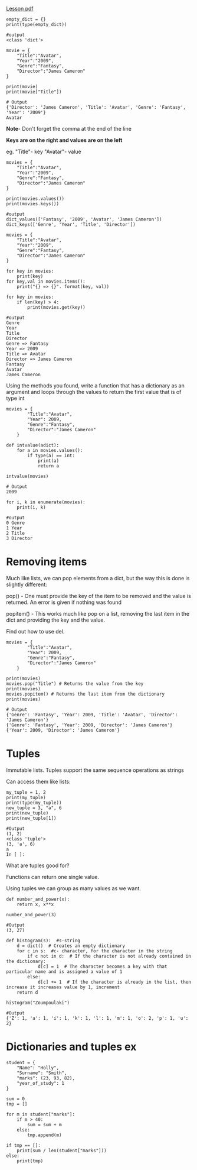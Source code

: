 [Lesson pdf](https://learningcentral.cf.ac.uk/bbcswebdav/pid-4477816-dt-content-rid-8082837_2/courses/1718-CM6114/8_Dictionaries_Tuples_Recursion.pdf)
```
empty_dict = {}
print(type(empty_dict))

#output
<class 'dict'>
```

```
movie = {
    "Title":"Avatar",
    "Year":"2009",
    "Genre":"Fantasy",
    "Director":"James Cameron"
}

print(movie)
print(movie["Title"])

# Output
{'Director': 'James Cameron', 'Title': 'Avatar', 'Genre': 'Fantasy', 'Year': '2009'}
Avatar
```
**Note**- Don't forget the comma at the end of the line

**Keys are on the right and values are on the left**

eg. "Title"- key   "Avatar"- value
```
movies = {
    "Title":"Avatar",
    "Year":"2009",
    "Genre":"Fantasy",
    "Director":"James Cameron"
}

print(movies.values())
print(movies.keys())

#output
dict_values(['Fantasy', '2009', 'Avatar', 'James Cameron'])
dict_keys(['Genre', 'Year', 'Title', 'Director'])
```

```
movies = {
    "Title":"Avatar",
    "Year":"2009",
    "Genre":"Fantasy",
    "Director":"James Cameron"
}

for key in movies:
    print(key)
for key,val in movies.items():
    print("{} => {}". format(key, val))

for key in movies:
    if len(key) > 4:
        print(movies.get(key))
        
#output
Genre
Year
Title
Director
Genre => Fantasy
Year => 2009
Title => Avatar
Director => James Cameron
Fantasy
Avatar
James Cameron
```

Using the methods you found, write a function that has a dictionary as an argument and loops
through the values to return the first value that is of type int
```
movies = {
        "Title":"Avatar",
        "Year": 2009,
        "Genre":"Fantasy",
        "Director":"James Cameron"
    }

def intvalue(adict):
    for a in movies.values():
        if type(a) == int:
            print(a)
            return a
        
intvalue(movies)

# Output
2009
```

```
for i, k in enumerate(movies):
    print(i, k)
    
#output
0 Genre
1 Year
2 Title
3 Director
```
# Removing items

Much like lists, we can pop elements from a dict, but the way this is done is slightly different:

pop() - One must provide the key of the item to be removed and the value is returned. An
error is given if nothing was found

popitem() - This works much like pop on a list, removing the last item in the dict and providing
the key and the value.

Find out how to use del.

```
movies = {
        "Title":"Avatar",
        "Year": 2009,
        "Genre":"Fantasy",
        "Director":"James Cameron"
    }

print(movies)
movies.pop("Title") # Returns the value from the key
print(movies)
movies.popitem() # Returns the last item from the dictionary
print(movies)

# Output
{'Genre': 'Fantasy', 'Year': 2009, 'Title': 'Avatar', 'Director': 'James Cameron'}
{'Genre': 'Fantasy', 'Year': 2009, 'Director': 'James Cameron'}
{'Year': 2009, 'Director': 'James Cameron'}
```
# Tuples

Immutable lists. Tuples support the same sequence operations as strings

Can access them like lists:
```
my_tuple = 1, 2
print(my_tuple)
print(type(my_tuple))
new_tuple = 3, "a", 6
print(new_tuple)
print(new_tuple[1])

#Output
(1, 2)
<class 'tuple'>
(3, 'a', 6)
a
In [ ]:
```
What are tuples good for?

Functions can return one single value.

Using tuples we can group as many values as we want.

```
def number_and_power(x):
    return x, x**x

number_and_power(3)

#Output
(3, 27)
```
```
def histogram(s):  #s-string
    d = dict()  # Creates an empty dictionary
    for c in s:  #c- character, for the character in the string
        if c not in d:  # If the character is not already contained in the dictionary:
            d[c] = 1  # The character becomes a key with that particular name and is assigned a value of 1
        else:
            d[c] += 1  # If the character is already in the list, then increase it increases value by 1, increment
    return d

histogram("Zoumpoulaki")

#Output
{'Z': 1, 'a': 1, 'i': 1, 'k': 1, 'l': 1, 'm': 1, 'o': 2, 'p': 1, 'u': 2}
```

# Dictionaries and tuples ex
```
student = {
    "Name": "Holly",
    "Surname": "Smith",
    "marks": (23, 93, 82),
    "year_of_study": 1
}

sum = 0
tmp = []

for m in student["marks"]:
    if m > 40:
        sum = sum + m
    else:
        tmp.append(m)
        
if tmp == []:
    print(sum / len(student["marks"]))
else:
    print(tmp)
```
